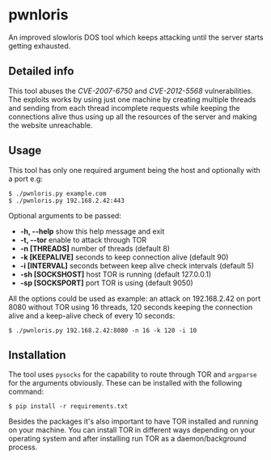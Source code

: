 # pwnloris
An improved slowloris DOS tool which keeps attacking until the server starts getting exhausted.


## Detailed info

This tool abuses the *CVE-2007-6750* and *CVE-2012-5568* vulnerabilities. The exploits works by using just one machine by creating multiple threads and sending from each thread incomplete requests while keeping the connections alive thus using up all the resources of the server and making the website unreachable.


## Usage

This tool has only one required argument being the host and optionally with a port e.g:

    $ ./pwnloris.py example.com
    $ ./pwnloris.py 192.168.2.42:443


Optional arguments to be passed:

- **-h, --help**      show this help message and exit
- **-t, --tor** enable to attack through TOR
- **-n [THREADS]**    number of threads (default 8)
- **-k [KEEPALIVE]**  seconds to keep connection alive (default 90)
- **-i [INTERVAL]**   seconds between keep alive check intervals (default 5)
- **-sh [SOCKSHOST]**  host TOR is running (default 127.0.0.1)
- **-sp [SOCKSPORT]**  port TOR is using (default 9050)

All the options could be used as example: an attack on 192.168.2.42 on port 8080 without TOR using 16 threads, 120 seconds keeping the connection alive and a keep-alive check of every 10 seconds:

    $ ./pwnloris.py 192.168.2.42:8080 -n 16 -k 120 -i 10

## Installation

The tool uses `pysocks` for the capability to route through TOR and `argparse` for the arguments obviously. These can be installed with the following command:

    $ pip install -r requirements.txt

Besides the packages it's also important to have TOR installed and running on your machine. You can install TOR in different ways depending on your operating system and after installing run TOR as a daemon/background process.
